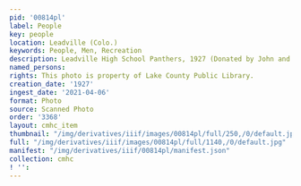 ```yaml
---
pid: '00814pl'
label: People
key: people
location: Leadville (Colo.)
keywords: People, Men, Recreation
description: Leadville High School Panthers, 1927 (Donated by John and Mary Smith)
named_persons: 
rights: This photo is property of Lake County Public Library.
creation_date: '1927'
ingest_date: '2021-04-06'
format: Photo
source: Scanned Photo
order: '3368'
layout: cmhc_item
thumbnail: "/img/derivatives/iiif/images/00814pl/full/250,/0/default.jpg"
full: "/img/derivatives/iiif/images/00814pl/full/1140,/0/default.jpg"
manifest: "/img/derivatives/iiif/00814pl/manifest.json"
collection: cmhc
! '': 
---
```

